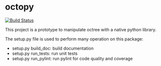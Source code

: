# octopy

[![Build Status](https://travis-ci.org/salini/octopy.svg?branch=master)](https://travis-ci.org/salini/octopy)


This project is a prototype to manipulate octree with a native python library.

The setup.py file is used to perform many operation on this package:

* setup.py build_doc: build documentation
* setup.py run_tests: run unit tests
* setup.py run_pylint: run pylint for code quality and coverage

